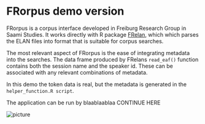 # FRorpus demo version

FRorpus is a corpus interface developed in Freiburg Research Group in Saami Studies. It works directly with R package [FRelan](github.com/izvakomi/FRelan), which which parses the ELAN files into format that is suitable for corpus searches.

The most relevant aspect of FRorpus is the ease of integrating metadata into the searches. The data frame produced by FRelans `read_eaf()` function contains both the session name and the speaker id. These can be associated with any relevant combinations of metadata.

In this demo the token data is real, but the metadata is generated in the `helper_function.R script`.

The application can be run by blaablaablaa CONTINUE HERE

![picture]("FRorpus_search.png")

